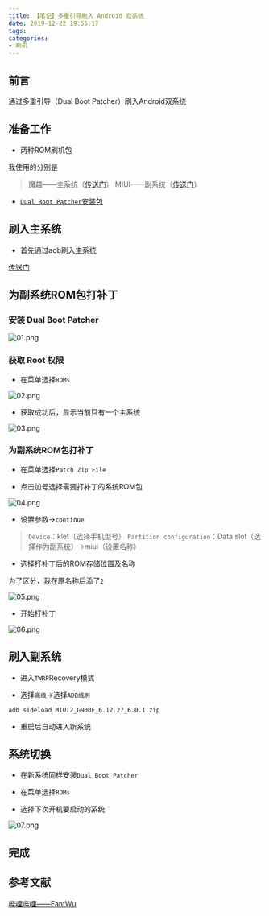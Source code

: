 ```yaml
---
title: 【笔记】多重引导刷入 Android 双系统
date: 2019-12-22 19:55:17
tags:
categories:
- 刷机
---
```


## 前言

通过多重引导（Dual Boot Patcher）刷入Android双系统

<!-- more -->

## 准备工作

- 两种ROM刷机包

我使用的分别是

> 魔趣——主系统（[传送门](https://feiju12138.github.io/2019/12/22/刷入魔趣Android系统/)）
> MIUI——副系统（[传送门](https://feiju12138.github.io/2019/12/22/刷入MIUIAndroid系统/)）

- [`Dual Boot Patcher`安装包](https://androidfilehost.com/?fid=385035244224388624)

## 刷入主系统

- 首先通过adb刷入主系统

[传送门](https://feiju12138.github.io/2019/12/22/刷入魔趣Android系统/#开始刷机)

## 为副系统ROM包打补丁

### 安装 Dual Boot Patcher

![01.png](/images/20191222195517/01.png)

### 获取 Root 权限

- 在菜单选择`ROMs`

![02.png](/images/20191222195517/02.png)

- 获取成功后，显示当前只有一个主系统

![03.png](/images/20191222195517/03.png)

### 为副系统ROM包打补丁

- 在菜单选择`Patch Zip File`

- 点击加号选择需要打补丁的系统ROM包

![04.png](/images/20191222195517/04.png)

- 设置参数->`continue`

> `Device`：klet（选择手机型号）
> `Partition configuration`：Data slot（选择作为副系统）->miui（设置名称）

- 选择打补丁后的ROM存储位置及名称

为了区分，我在原名称后添了`2`

![05.png](/images/20191222195517/05.png)

- 开始打补丁

![06.png](/images/20191222195517/06.png)

## 刷入副系统

- 进入`TWRP`Recovery模式

- 选择`高级`->选择`ADB线刷`

``` bash
adb sideload MIUI2_G900F_6.12.27_6.0.1.zip
```

- 重启后自动进入新系统

## 系统切换

- 在新系统同样安装`Dual Boot Patcher`

- 在菜单选择`ROMs`

- 选择下次开机要启动的系统

![07.png](/images/20191222195517/07.png)

## 完成

## 参考文献

[哔哩哔哩——FantWu](https://www.bilibili.com/video/av9551905/)

